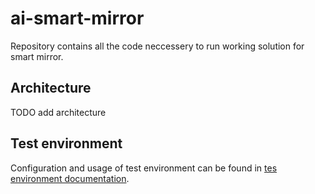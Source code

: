 # ai-smart-mirror
Repository contains all the code neccessery to run working solution for smart mirror.

## Architecture
TODO add architecture

## Test environment
Configuration and usage of test environment can be found in [tes environment documentation](doc/test_environment.md).
